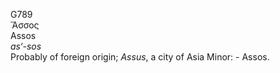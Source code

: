 <body>
  <p>G789<br>  Ἄσσος  <br> Assos  <br><i>as‘-sos </i><br>Probably of foreign origin; <i>Assus</i>, a city of Asia Minor: - Assos.<br></p>
 </body>